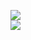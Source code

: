 [![](https://img.shields.io/badge/Made%20With-Github%20Spray-lightgrey.svg?style=for-the-badge&logo=github)](https://github.com/Annihil/github-spray#1640)  
[![](https://i.imgur.com/2DrTn0Z.gif)](https://github.com/Annihil/github-spray)